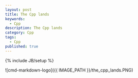 ```yaml
---
layout: post
title: The Cpp lands
keywords:
  - Cpp
description: The Cpp lands
category: Cpp
tags:
  - Cpp
published: true
---
```

{% include JB/setup %}

![cmd-markdown-logo]({{ IMAGE_PATH }}/the_cpp_lands.PNG)














